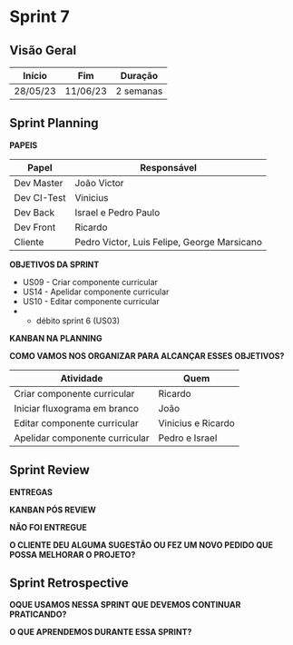 # Sprint 7

## Visão Geral

|  Início  |   Fim    |  Duração  |
| :------: | :------: | :-------: |
| 28/05/23 | 11/06/23 | 2 semanas |

## Sprint Planning
**PAPEIS**

| Papel       | Responsável                                 |
| ----------- | ------------------------------------------- |
| Dev Master  | João Victor                                 |
| Dev CI-Test | Vinicius                                    |
| Dev Back    | Israel e Pedro Paulo                        |
| Dev Front   | Ricardo                                     |
| Cliente     | Pedro Victor, Luis Felipe, George Marsicano |


**OBJETIVOS DA SPRINT**
- US09 - Criar componente curricular         
- US14 - Apelidar componente curricular      
- US10 - Editar componente curricular     
- + débito sprint 6 (US03)  

**KANBAN NA PLANNING**




**COMO VAMOS NOS ORGANIZAR PARA ALCANÇAR ESSES OBJETIVOS?**

| Atividade                                         | Quem               |
| ------------------------------------------------- | --------------     |
| Criar componente curricular                       | Ricardo            |
| Iniciar fluxograma em branco                      | João               |
| Editar componente curricular                      | Vinicius e Ricardo |
| Apelidar componente curricular                    | Pedro e Israel     |


## Sprint Review
**ENTREGAS**


**KANBAN PÓS REVIEW**


**NÃO FOI ENTREGUE**


**O CLIENTE DEU ALGUMA SUGESTÃO OU FEZ UM NOVO PEDIDO QUE POSSA MELHORAR O PROJETO?**

## Sprint Retrospective
**OQUE USAMOS NESSA SPRINT QUE DEVEMOS CONTINUAR PRATICANDO?**

    
**O QUE APRENDEMOS DURANTE ESSA SPRINT?**
